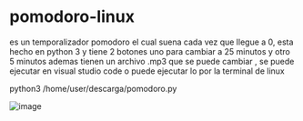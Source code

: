 # pomodoro-linux
es un temporalizador  pomodoro el cual suena cada vez que llegue a 0, esta hecho en python 3   y tiene 2 botones uno para cambiar a 25 minutos y otro 5 minutos  ademas tienen un archivo .mp3 que se puede  cambiar , se puede ejecutar en visual studio code o puede ejecutar lo por la terminal  de linux

python3 /home/user/descarga/pomodoro.py

![image](https://user-images.githubusercontent.com/95183883/236594280-39c1ba24-d185-457c-b568-b3d964e5d7da.png)
